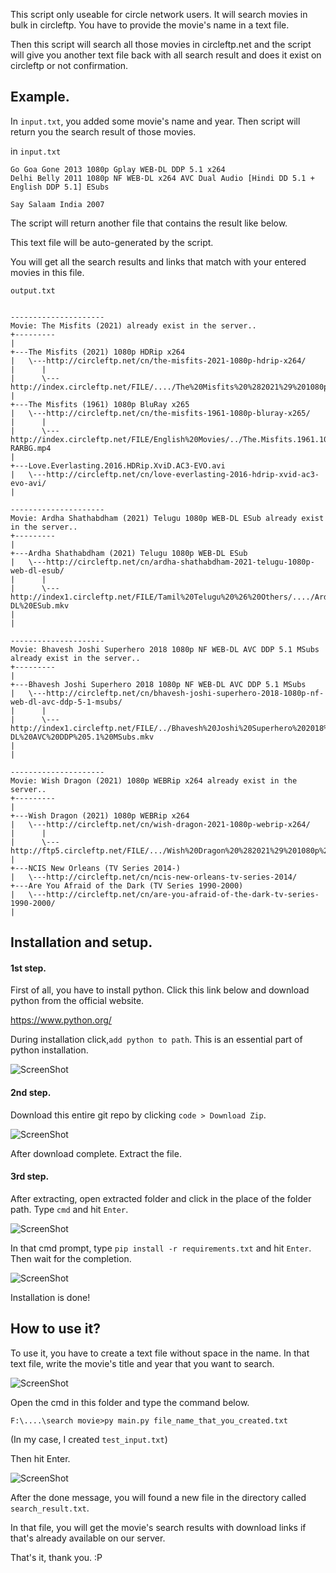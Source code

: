 This script only useable for circle network users. It will search movies in bulk in circleftp. You have to provide the movie's name in a text file.

Then this script will search all those movies in circleftp.net and the script will give you another text file back with all search result and does it exist on circleftp or not confirmation.

## Example.

In `input.txt`, you added some movie's name and year. Then script will return you the search result of those movies.

in `input.txt`

```
Go Goa Gone 2013 1080p Gplay WEB-DL DDP 5.1 x264
Delhi Belly 2011 1080p NF WEB-DL x264 AVC Dual Audio [Hindi DD 5.1 + English DDP 5.1] ESubs

Say Salaam India 2007

```

The script will return another file that contains the result like below.

This text file will be auto-generated by the script.

You will get all the search results and links that match with your entered movies in this file.

`output.txt`

```

---------------------
Movie: The Misfits (2021) already exist in the server..
+---------
|
+---The Misfits (2021) 1080p HDRip x264
|   \---http://circleftp.net/cn/the-misfits-2021-1080p-hdrip-x264/
|      |
|      \---http://index.circleftp.net/FILE/..../The%20Misfits%20%282021%29%201080p%20HDRip%20x264.mp4
|
+---The Misfits (1961) 1080p BluRay x265
|   \---http://circleftp.net/cn/the-misfits-1961-1080p-bluray-x265/
|      |
|      \---http://index.circleftp.net/FILE/English%20Movies/../The.Misfits.1961.1080p.BluRay.x265-RARBG.mp4
|
+---Love.Everlasting.2016.HDRip.XviD.AC3-EVO.avi
|   \---http://circleftp.net/cn/love-everlasting-2016-hdrip-xvid-ac3-evo-avi/
|

---------------------
Movie: Ardha Shathabdham (2021) Telugu 1080p WEB-DL ESub already exist in the server..
+---------
|
+---Ardha Shathabdham (2021) Telugu 1080p WEB-DL ESub
|   \---http://circleftp.net/cn/ardha-shathabdham-2021-telugu-1080p-web-dl-esub/
|      |
|      \---http://index1.circleftp.net/FILE/Tamil%20Telugu%20%26%20Others/..../Ardha%20Shathabdham%20%282021%29%20Telugu%201080p%20WEB-DL%20ESub.mkv
|
|

---------------------
Movie: Bhavesh Joshi Superhero 2018 1080p NF WEB-DL AVC DDP 5.1 MSubs already exist in the server..
+---------
|
+---Bhavesh Joshi Superhero 2018 1080p NF WEB-DL AVC DDP 5.1 MSubs
|   \---http://circleftp.net/cn/bhavesh-joshi-superhero-2018-1080p-nf-web-dl-avc-ddp-5-1-msubs/
|      |
|      \---http://index1.circleftp.net/FILE/../Bhavesh%20Joshi%20Superhero%202018%201080p%20NF%20WEB-DL%20AVC%20DDP%205.1%20MSubs.mkv
|
|

---------------------
Movie: Wish Dragon (2021) 1080p WEBRip x264 already exist in the server..
+---------
|
+---Wish Dragon (2021) 1080p WEBRip x264
|   \---http://circleftp.net/cn/wish-dragon-2021-1080p-webrip-x264/
|      |
|      \---http://ftp5.circleftp.net/FILE/.../Wish%20Dragon%20%282021%29%201080p%20WEBRip%20x264.mp4
|
+---NCIS New Orleans (TV Series 2014-)
|   \---http://circleftp.net/cn/ncis-new-orleans-tv-series-2014/
+---Are You Afraid of the Dark (TV Series 1990-2000)
|   \---http://circleftp.net/cn/are-you-afraid-of-the-dark-tv-series-1990-2000/
|

```

## Installation and setup.

#### 1st step.

First of all, you have to install python.
Click this link below and download python from the official website.

https://www.python.org/

During installation click,`add python to path`. This is an essential part of python installation.

![ScreenShot](screenshot/add_Python_to_Path.png)

#### 2nd step.

Download this entire git repo by clicking `code > Download Zip`.

![ScreenShot](screenshot/download.png)

After download complete. Extract the file.

#### 3rd step.

After extracting, open extracted folder and click in the place of the folder path. Type `cmd` and hit `Enter`.

![ScreenShot](screenshot/1623438770968.png)

In that cmd prompt, type `pip install -r requirements.txt` and hit `Enter`. Then wait for the completion.

![ScreenShot](screenshot/install.png)

Installation is done!

## How to use it?

To use it, you have to create a text file without space in the name. In that text file, write the movie's title and year that you want to search.

![ScreenShot](screenshot\movies_name.png)

Open the cmd in this folder and type the command below.

```
F:\....\search movie>py main.py file_name_that_you_created.txt
```

(In my case, I created `test_input.txt`)

Then hit Enter.

![ScreenShot](screenshot\commandToRun.png)

After the done message, you will found a new file in the directory called `search_result.txt`.

In that file, you will get the movie's search results with download links if that's already available on our server.

That's it, thank you. :P
